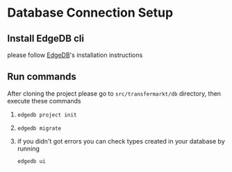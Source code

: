 # Database Connection Setup

## Install EdgeDB cli

please follow [EdgeDB](https://www.edgedb.com)'s installation instructions 

## Run commands

After cloning the project please go to `src/transfermarkt/db` directory, then execute these commands

1.
    ```shell
    edgedb project init
    ```
2.
    ```shell
    edgedb migrate
    ```
    
3.
    if you didn't got errors you can check types created in your database by running
    
    ```shell
    edgedb ui
    ```

